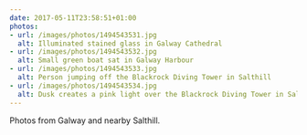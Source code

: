 ```yaml
---
date: 2017-05-11T23:58:51+01:00
photos:
- url: /images/photos/1494543531.jpg
  alt: Illuminated stained glass in Galway Cathedral
- url: /images/photos/1494543532.jpg
  alt: Small green boat sat in Galway Harbour
- url: /images/photos/1494543533.jpg
  alt: Person jumping off the Blackrock Diving Tower in Salthill
- url: /images/photos/1494543534.jpg
  alt: Dusk creates a pink light over the Blackrock Diving Tower in Salthill
---
```

Photos from Galway and nearby Salthill.
